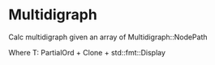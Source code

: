 # Multidigraph

Calc multidigraph given an array of Multidigraph::NodePath<T>

Where T: PartialOrd + Clone + std::fmt::Display

